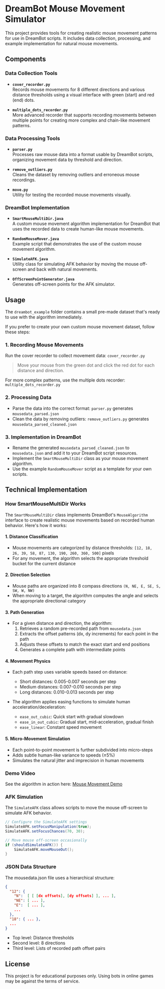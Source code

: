 # DreamBot Mouse Movement Simulator

This project provides tools for creating realistic mouse movement patterns for use in DreamBot scripts. It includes data collection, processing, and example implementation for natural mouse movements.

## Components

### Data Collection Tools

- **`cover_recorder.py`**  
  Records mouse movements for 8 different directions and various distance thresholds using a visual interface with green (start) and red (end) dots.

- **`multiple_dots_recorder.py`**  
  More advanced recorder that supports recording movements between multiple points for creating more complex and chain-like movement patterns.

### Data Processing Tools

- **`parser.py`**  
  Processes raw mouse data into a format usable by DreamBot scripts, organizing movement data by threshold and direction.

- **`remove_outliers.py`**  
  Cleans the dataset by removing outliers and erroneous mouse recordings.

- **`move.py`**  
  Utility for testing the recorded mouse movements visually.

### DreamBot Implementation

- **`SmartMouseMultiDir.java`**  
  A custom mouse movement algorithm implementation for DreamBot that uses the recorded data to create human-like mouse movements.

- **`RandomMouseMover.java`**  
  Example script that demonstrates the use of the custom mouse movement algorithm.

- **`SimulateAFK.java`**  
  Utility class for simulating AFK behavior by moving the mouse off-screen and back with natural movements.

- **`OffScreenPointGenerator.java`**  
  Generates off-screen points for the AFK simulator.

## Usage

The `dreambot_example` folder contains a small pre-made dataset that's ready to use with the algorithm immediately.

If you prefer to create your own custom mouse movement dataset, follow these steps:

### 1. Recording Mouse Movements 

Run the cover recorder to collect movement data: `cover_recorder.py`

> Move your mouse from the green dot and click the red dot for each distance and direction.

For more complex patterns, use the multiple dots recorder: `multiple_dots_recorder.py`

### 2. Processing Data

- Parse the data into the correct format: `parser.py` generates `mousedata_parsed.json`
- Clean the data by removing outliers: `remove_outliers.py` generates `mousedata_parsed_cleaned.json`

### 3. Implementation in DreamBot

- Rename the generated `mousedata_parsed_cleaned.json` to `mousedata.json` and add it to your DreamBot script resources.
- Implement the `SmartMouseMultiDir` class as your mouse movement algorithm.
- Use the example `RandomMouseMover` script as a template for your own scripts.

## Technical Implementation

### How SmartMouseMultiDir Works

The `SmartMouseMultiDir` class implements DreamBot's `MouseAlgorithm` interface to create realistic mouse movements based on recorded human behavior. Here's how it works:

#### 1. Distance Classification

- Mouse movements are categorized by distance thresholds: `[12, 18, 26, 39, 58, 87, 130, 190, 260, 360, 500]` pixels
- For any movement, the algorithm selects the appropriate threshold bucket for the current distance

#### 2. Direction Selection

- Mouse paths are organized into 8 compass directions `(N, NE, E, SE, S, SW, W, NW)`
- When moving to a target, the algorithm computes the angle and selects the appropriate directional category

#### 3. Path Generation

- For a given distance and direction, the algorithm:
  1. Retrieves a random pre-recorded path from `mousedata.json`
  2. Extracts the offset patterns (dx, dy increments) for each point in the path
  3. Adjusts these offsets to match the exact start and end positions
  4. Generates a complete path with intermediate points

#### 4. Movement Physics

- Each path step uses variable speeds based on distance:
  - Short distances: 0.005-0.007 seconds per step
  - Medium distances: 0.007-0.010 seconds per step
  - Long distances: 0.010-0.013 seconds per step

- The algorithm applies easing functions to simulate human acceleration/deceleration:
  - `ease_out_cubic`: Quick start with gradual slowdown
  - `ease_in_out_cubic`: Gradual start, mid-acceleration, gradual finish
  - `ease_linear`: Constant speed movement

#### 5. Micro-Movement Simulation

- Each point-to-point movement is further subdivided into micro-steps
- Adds subtle human-like variance to speeds (±5%)
- Simulates the natural jitter and imprecision in human movements

### Demo Video

See the algorithm in action here: [Mouse Movement Demo](https://i.imgur.com/SIv4cMb.mp4)

### AFK Simulation

The `SimulateAFK` class allows scripts to move the mouse off-screen to simulate AFK behavior.

```java
// Configure the SimulateAFK settings
SimulateAFK.setFocusManipulation(true);
SimulateAFK.setFocusChances(70, 30);

// Move mouse off-screen occasionally
if (shouldSimulateAFK()) {
    SimulateAFK.moveMouseOut();
}
```


### JSON Data Structure
The mousedata.json file uses a hierarchical structure:

```json
{
  "12": {
    "N":  [ [ [dx offsets], [dy offsets] ], ... ],
    "NE": [ ... ],
    "E":  [ ... ],
    ...
  },
  "18": { ... },
  ...
}
```

- Top level: Distance thresholds
- Second level: 8 directions
- Third level: Lists of recorded path offset pairs


## License

This project is for educational purposes only. Using bots in online games may be against the terms of service.